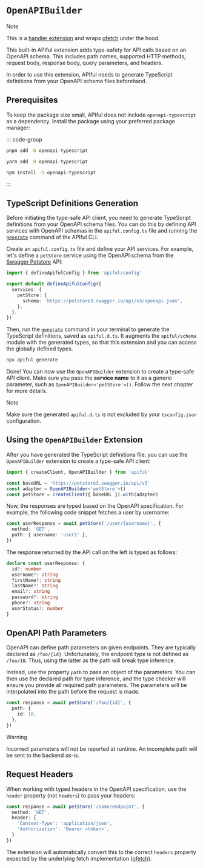# `OpenAPIBuilder`

> [!NOTE]
> This is a [handler extension](/guide/custom-extensions#handler-extension) and wraps [ofetch](https://github.com/unjs/ofetch) under the hood.

This built-in APIful extension adds type-safety for API calls based on an OpenAPI schema. This includes path names, supported HTTP methods, request body, response body, query parameters, and headers.

In order to use this extension, APIful needs to generate TypeScript definitions from your OpenAPI schema files beforehand.

## Prerequisites

To keep the package size small, APIful does not include `openapi-typescript` as a dependency. Install the package using your preferred package manager:

::: code-group
  ```bash [pnpm]
  pnpm add -D openapi-typescript
  ```
  ```bash [yarn]
  yarn add -D openapi-typescript
  ```
  ```bash [npm]
  npm install -D openapi-typescript
  ```
:::

## TypeScript Definitions Generation

Before initiating the type-safe API client, you need to generate TypeScript definitions from your OpenAPI schema files. You can do this by defining API services with OpenAPI schemas in the `apiful.config.ts` file and running the [`generate`](/guide/cli) command of the APIful CLI.

Create an `apiful.config.ts` file and define your API services. For example, let's define a `petStore` service using the OpenAPI schema from the [Swagger Petstore](https://petstore.swagger.io) API:

```ts
import { defineApifulConfig } from 'apiful/config'

export default defineApifulConfig({
  services: {
    petStore: {
      schema: 'https://petstore3.swagger.io/api/v3/openapi.json',
    },
  },
})
```

Then, run the [`generate`](/guide/cli) command in your terminal to generate the TypeScript definitions, saved as `apiful.d.ts`. It augments the `apiful/schema` module with the generated types, so that this extension and you can access the globally defined types.

```sh
npx apiful generate
```

Done! You can now use the `OpenAPIBuilder` extension to create a type-safe API client. Make sure you pass the **service name** to it as a generic parameter, such as `OpenAPIBuilder<'petStore'>()`. Follow the next chapter for more details.

> [!NOTE]
> Make sure the generated `apiful.d.ts` is not excluded by your `tsconfig.json` configuration.

## Using the `OpenAPIBuilder` Extension

After you have generated the TypeScript definitions file, you can use the `OpenAPIBuilder` extension to create a type-safe API client:

```ts
import { createClient, OpenAPIBuilder } from 'apiful'

const baseURL = 'https://petstore3.swagger.io/api/v3'
const adapter = OpenAPIBuilder<'petStore'>()
const petStore = createClient({ baseURL }).with(adapter)
```

Now, the responses are typed based on the OpenAPI specification. For example, the following code snippet fetches a user by username:

```ts
const userResponse = await petStore('/user/{username}', {
  method: 'GET',
  path: { username: 'user1' },
})
```

The response returned by the API call on the left is typed as follows:

```ts
declare const userResponse: {
  id?: number
  username?: string
  firstName?: string
  lastName?: string
  email?: string
  password?: string
  phone?: string
  userStatus?: number
}
```

## OpenAPI Path Parameters

OpenAPI can define path parameters on given endpoints. They are typically declared as `/foo/{id}`. Unfortunately, the endpoint type is not defined as `/foo/10`. Thus, using the latter as the path will break type inference.

Instead, use the property `path` to pass an object of the parameters. You can then use the declared path for type inference, and the type checker will ensure you provide all required path parameters. The parameters will be interpolated into the path before the request is made.

```ts
const response = await petStore('/foo/{id}', {
  path: {
    id: 10,
  },
})
```

> [!WARNING]
> Incorrect parameters will not be reported at runtime. An incomplete path will be sent to the backend _as-is_.

## Request Headers

When working with typed headers in the OpenAPI specification, use the `header` property (not `headers`) to pass your headers:

```ts
const response = await petStore('/some/endpoint', {
  method: 'GET',
  header: {
    'Content-Type': 'application/json',
    'Authorization': 'Bearer <token>',
  }
})
```

The extension will automatically convert this to the correct `headers` property expected by the underlying fetch implementation ([ofetch](https://github.com/unjs/ofetch)).
